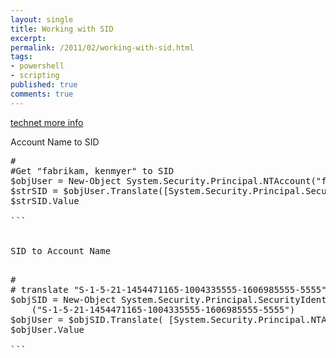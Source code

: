 ```yaml
---
layout: single
title: Working with SID
excerpt: 
permalink: /2011/02/working-with-sid.html
tags: 
- powershell
- scripting
published: true
comments: true
---
```

[technet more info](http://technet.microsoft.com/en-us/library/ff730940.aspx)

Account Name to SID

<pre class="brush: powershell; ruler: true; first-line: 1; highlight: [2, 4, 6]">#
#Get "fabrikam, kenmyer" to SID
$objUser = New-Object System.Security.Principal.NTAccount("fabrikam", "kenmyer")
$strSID = $objUser.Translate([System.Security.Principal.SecurityIdentifier])
$strSID.Value

```


SID to Account Name

<pre class="brush: powershell; ruler: true; first-line: 1; highlight: [2, 4, 6]">#
# translate "S-1-5-21-1454471165-1004335555-1606985555-5555" to Account Name
$objSID = New-Object System.Security.Principal.SecurityIdentifier `
    ("S-1-5-21-1454471165-1004335555-1606985555-5555")
$objUser = $objSID.Translate( [System.Security.Principal.NTAccount])
$objUser.Value

```

